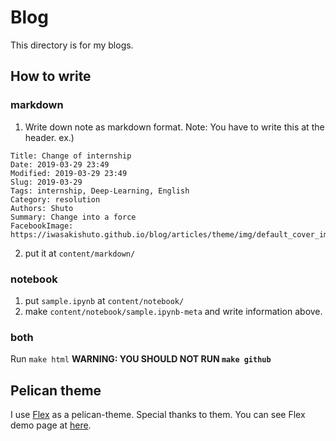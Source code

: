 # Blog
This directory is for my blogs.

## How to write
### markdown
1. Write down note as markdown format.
Note: You have to write this at the header.
ex.)
```
Title: Change of internship
Date: 2019-03-29 23:49
Modified: 2019-03-29 23:49
Slug: 2019-03-29
Tags: internship, Deep-Learning, English
Category: resolution
Authors: Shuto
Summary: Change into a force
FacebookImage: https://iwasakishuto.github.io/blog/articles/theme/img/default_cover_image.png
```

2. put it at `content/markdown/`

### notebook
1. put `sample.ipynb` at `content/notebook/`
2. make `content/notebook/sample.ipynb-meta` and write information above.

### both
Run `make html`
<b>WARNING: YOU SHOULD NOT RUN `make github`</b>


## Pelican theme
I use [Flex](https://github.com/alexandrevicenzi/Flex) as a pelican-theme. Special thanks to them.
You can see Flex demo page at [here](http://flex.alxd.me/blog/).
